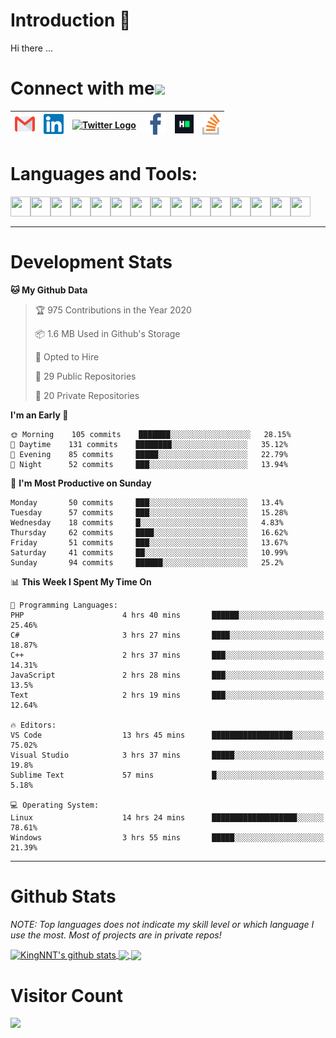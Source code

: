 # Introduction 👋
Hi there ...
# Connect with me<img src="https://github.com/TheDudeThatCode/TheDudeThatCode/blob/master/Assets/Handshake.gif" height="32px">

| [<img src="https://github.com/KingNNT/KingNNT/blob/master/Assets/Contact-Icon/Gmail.svg" alt="Gmail logo" height="32">](mailto:Dev.KingNNT@gmail.com) | [<img src="https://github.com/KingNNT/KingNNT/blob/master/Assets/Contact-Icon/Linkedin.svg" alt="Linkedin Logo" width="32">](https://in.linkedin.com/in/kingnnt) | [<img src="https://github.com/TheDudeThatCode/TheDudeThatCode/blob/master/Assets/Twitter.svg" alt="Twitter Logo" width="32">](https://twitter.com/King_NNT) | [<img src="https://github.com/KingNNT/KingNNT/blob/master/Assets/Contact-Icon/facebook.svg" alt="Facebook logo" width="34">](https://facebook.com/Kinggg.NNT) | [<img src="https://github.com/KingNNT/KingNNT/blob/master/Assets/Contact-Icon/HackerRank.svg" alt="HackerRank Logo" width="30">](https://www.hackerrank.com/Dev_KingNNT) | [<img src="https://github.com/KingNNT/KingNNT/blob/master/Assets/Contact-Icon/stackoverflow.svg" alt="Stackoverflow Logo" width="28">](https://stackoverflow.com/users/12560659/king-nnt) 
|:---:|:---:|:---:|:---:|:---:|:---:|

# Languages and Tools:
<img align='left' height="32" width="32" src="https://cdn.jsdelivr.net/npm/simple-icons@v3/icons/visualstudio.svg" />
<img align='left' height="32" width="32" src="https://cdn.jsdelivr.net/npm/simple-icons@v3/icons/sublimetext.svg" />
<img align='left' height="32" width="32" src="https://cdn.jsdelivr.net/npm/simple-icons@v3/icons/visualstudiocode.svg" />
<img align='left' height="32" width="32" src="https://cdn.jsdelivr.net/npm/simple-icons@v3/icons/jetbrains.svg" />

<img align='left' height="32" width="32" src="https://cdn.jsdelivr.net/npm/simple-icons@v3/icons/html5.svg" />
<img align='left' height="32" width="32" src="https://cdn.jsdelivr.net/npm/simple-icons@v3/icons/css3.svg" />
<img align='left' height="32" width="32" src="https://cdn.jsdelivr.net/npm/simple-icons@3.5.0/icons/bootstrap.svg" />

<img align='left' height="32" width="32" src="https://cdn.jsdelivr.net/npm/simple-icons@v3/icons/javascript.svg" />

<img align='left' height="32" width="32" src="https://cdn.jsdelivr.net/npm/simple-icons@v3/icons/php.svg" />
<img align='left' height="32" width="32" src="https://cdn.jsdelivr.net/npm/simple-icons@v3/icons/laravel.svg" />
<img align='left' height="32" width="32" src="https://cdn.jsdelivr.net/npm/simple-icons@3.5.0/icons/java.svg" />

<img align='left' height="32" width="32" src="https://cdn.jsdelivr.net/npm/simple-icons@v3/icons/mysql.svg" />
<img align='left' height="32" width="32" src="https://cdn.jsdelivr.net/npm/simple-icons@3.5.0/icons/microsoftsqlserver.svg" />
<img align='left' height="32" width="32" src="https://cdn.jsdelivr.net/npm/simple-icons@v3/icons/mongodb.svg" />
<img align='left' height="32" width="32" src="https://cdn.jsdelivr.net/npm/simple-icons@v3/icons/sqlite.svg" />

<br>
<br>

---

# Development Stats
<!--START_SECTION:waka-->
**🐱 My Github Data** 

> 🏆 975 Contributions in the Year 2020
 > 
> 📦 1.6 MB Used in Github's Storage 
 > 
> 💼 Opted to Hire
 > 
> 📜 29 Public Repositories
 > 
> 🔑 20 Private Repositories 

**I'm an Early 🐤** 

```text
🌞 Morning    105 commits    ███████░░░░░░░░░░░░░░░░░░   28.15% 
🌆 Daytime    131 commits    ████████░░░░░░░░░░░░░░░░░   35.12% 
🌃 Evening    85 commits     █████░░░░░░░░░░░░░░░░░░░░   22.79% 
🌙 Night      52 commits     ███░░░░░░░░░░░░░░░░░░░░░░   13.94%

```
📅 **I'm Most Productive on Sunday** 

```text
Monday       50 commits     ███░░░░░░░░░░░░░░░░░░░░░░   13.4% 
Tuesday      57 commits     ███░░░░░░░░░░░░░░░░░░░░░░   15.28% 
Wednesday    18 commits     █░░░░░░░░░░░░░░░░░░░░░░░░   4.83% 
Thursday     62 commits     ████░░░░░░░░░░░░░░░░░░░░░   16.62% 
Friday       51 commits     ███░░░░░░░░░░░░░░░░░░░░░░   13.67% 
Saturday     41 commits     ██░░░░░░░░░░░░░░░░░░░░░░░   10.99% 
Sunday       94 commits     ██████░░░░░░░░░░░░░░░░░░░   25.2%

```


📊 **This Week I Spent My Time On** 

```text
💬 Programming Languages: 
PHP                      4 hrs 40 mins       ██████░░░░░░░░░░░░░░░░░░░   25.46% 
C#                       3 hrs 27 mins       ████░░░░░░░░░░░░░░░░░░░░░   18.87% 
C++                      2 hrs 37 mins       ███░░░░░░░░░░░░░░░░░░░░░░   14.31% 
JavaScript               2 hrs 28 mins       ███░░░░░░░░░░░░░░░░░░░░░░   13.5% 
Text                     2 hrs 19 mins       ███░░░░░░░░░░░░░░░░░░░░░░   12.64%

🔥 Editors: 
VS Code                  13 hrs 45 mins      ██████████████████░░░░░░░   75.02% 
Visual Studio            3 hrs 37 mins       █████░░░░░░░░░░░░░░░░░░░░   19.8% 
Sublime Text             57 mins             █░░░░░░░░░░░░░░░░░░░░░░░░   5.18%

💻 Operating System: 
Linux                    14 hrs 24 mins      ███████████████████░░░░░░   78.61% 
Windows                  3 hrs 55 mins       █████░░░░░░░░░░░░░░░░░░░░   21.39%

```


<!--END_SECTION:waka-->

---

# Github Stats

*NOTE: Top languages does not indicate my skill level or which language I use the most. Most of projects are in private repos!*

<a href="https://github.com/KingNNT">
  <img align="center" src="https://github-readme-stats.vercel.app/api?username=KingNNT&show_icons=true&theme=gruvbox&count_private=true" alt="KingNNT's github stats" />
</a>

<a href="https://github.com/KingNNT">
  <img align="center" src="https://github-readme-stats.vercel.app/api/top-langs/?username=KingNNT&layout=compact&theme=gruvbox&count_private=true&how_icons=true" />
</a>

<a href="https://github.com/KingNNT">
  <img align="center" src="https://github-readme-stats.vercel.app/api/pin/?username=KingNNT&repo=MS-Tools&theme=gruvbox" />
</a>

# Visitor Count
<img src="https://profile-counter.glitch.me/KingNNT/count.svg" />
